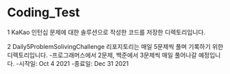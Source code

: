 # Coding_Test

1 KaKao 인턴십 문제에 대한 솔루션으로 작성한 코드를 저장한 디렉토리입니다.

2 Daily5ProblemSolivingChallenge 리포지토리는 매일 5문제씩 풀며 기록하기 위한 디렉토리입니다.
-프로그래머스에서 2문제, 백준에서 3문제씩 매일 풀어나갈 예정입니다. 
-시작일: Oct 4 2021
-종료일: Dec 31 2021
